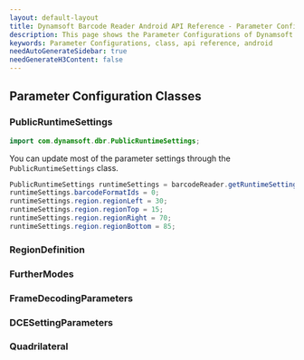 ```yaml
---
layout: default-layout
title: Dynamsoft Barcode Reader Android API Reference - Parameter Configurations
description: This page shows the Parameter Configurations of Dynamsoft Barcode Reader for Android SDK.
keywords: Parameter Configurations, class, api reference, android
needAutoGenerateSidebar: true
needGenerateH3Content: false
---
```


## Parameter Configuration Classes

### PublicRuntimeSettings

```java
import com.dynamsoft.dbr.PublicRuntimeSettings;
```

You can update most of the parameter settings through the `PublicRuntimeSettings` class.

```java
PublicRuntimeSettings runtimeSettings = barcodeReader.getRuntimeSettings();
runtimeSettings.barcodeFormatIds = 0;
runtimeSettings.region.regionLeft = 30;
runtimeSettings.region.regionTop = 15;
runtimeSettings.region.regionRight = 70;
runtimeSettings.region.regionBottom = 85;
```

### RegionDefinition

### FurtherModes

### FrameDecodingParameters

### DCESettingParameters

### Quadrilateral

